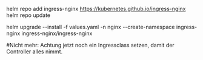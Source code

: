 helm repo add ingress-nginx https://kubernetes.github.io/ingress-nginx
helm repo update


helm upgrade --install -f values.yaml -n nginx --create-namespace   ingress-nginx ingress-nginx/ingress-nginx

#Nicht mehr: Achtung jetzt noch ein Ingressclass setzen, damit der Controller alles nimmt.



